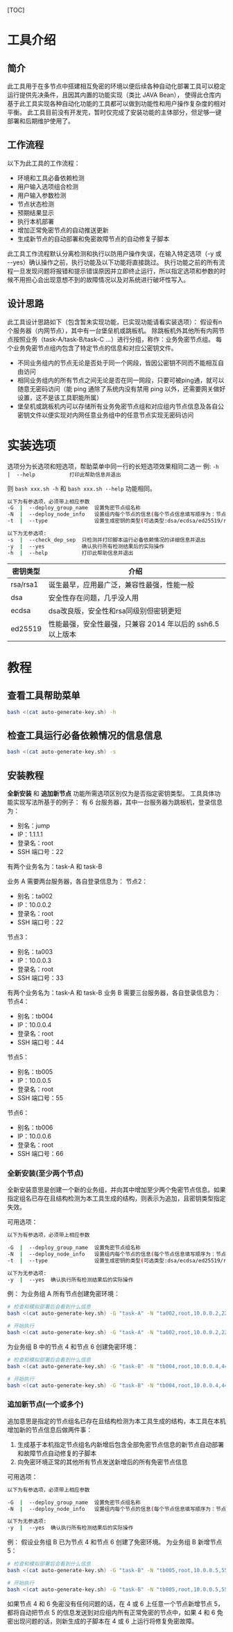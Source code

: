 [TOC]

# 工具介绍
## 简介

此工具用于在多节点中搭建相互免密的环境以便后续各种自动化部署工具可以稳定运行提供先决条件，且因其内置的功能实现（类比 JAVA Bean），
使得此仓库内基于此工具实现各种自动化功能的工具都可以做到功能性和用户操作复杂度的相对平衡。
此工具目前没有开发完，暂时仅完成了安装功能的主体部分，但足够一键部署和后期维护使用了。

## 工作流程

以下为此工具的工作流程：
- 环境和工具必备依赖检测
- 用户输入选项组合检测
- 用户输入参数检测
- 节点状态检测
- 预期结果显示
- 执行本机部署
- 增加正常免密节点的自动推送更新
- 生成新节点的自动部署和免密故障节点的自动修复子脚本

此工具工作流程默认分离检测和执行以防用户操作失误，在输入特定选项（-y 或 --yes）确认操作之前，执行功能及以下功能将直接跳过。
执行功能之前的所有流程一旦发现问题将报错和提示错误原因并立即终止运行，所以指定选项和参数的时候不用担心会出现意想不到的故障情况以及对系统进行破坏性写入。

## 设计思路

此工具设计思路如下（包含暂未实现功能，已实现功能请看实装选项）：
假设有n个服务器（内网节点），其中有一台堡垒机或跳板机。
除跳板机外其他所有内网节点按照业务（task-A/task-B/task-C ...）进行分组，称作：业务免密节点组。
每个业务免密节点组内包含了特定节点的信息和对应公密钥文件。
- 不同业务组内的节点无论是否处于同一个网段，皆因公密钥不同而不能相互自由访问
- 相同业务组内的所有节点之间无论是否在同一网段，只要可被ping通，就可以随意无密码访问（能 ping 通除了系统内没有禁用 ping 以外，还需要网关做好设置，这不是该工具职能所属）
- 堡垒机或跳板机内可以存储所有业务免密节点组和对应组内节点信息及各自公密钥文件以便实现对内网任意业务组中的任意节点实现无密码访问

# 实装选项

选项分为长选项和短选项，帮助菜单中同一行的长短选项效果相同二选一
例: `-h  |  --help           打印此帮助信息并退出`

则 `bash xxx.sh -h` 和 `bash xxx.sh --help` 功能相同。

```bash
以下为有参选项，必须带上相应参数
-G  |  --deploy_group_name  设置免密节点组名称
-N  |  --deploy_node_info   设置组内每个节点的信息(每个节点信息填写顺序为：节点别名,登录名,IP,端口号，不同节点信息用空格隔开)
-t  |  --type               设置生成密钥的类型(可选类型:dsa/ecdsa/ed25519/rsa/rsa1)

以下为无参选项:
-s  |  --check_dep_sep  只检测并打印脚本运行必备依赖情况的详细信息并退出
-y  |  --yes            确认执行所有检测结果后的实际操作
-h  |  --help           打印此帮助信息并退出
```

|密钥类型|介绍|
|---|---|
|rsa/rsa1|诞生最早，应用最广泛，兼容性最强，性能一般|
|dsa|安全性存在问题，几乎没人用|
|ecdsa|dsa改良版，安全性和rsa同级别但密钥更短|
|ed25519|性能最强，安全性最强，只兼容 2014 年以后的 ssh6.5 以上版本|

# 教程
## 查看工具帮助菜单

```bash
bash <(cat auto-generate-key.sh) -h
```

## 检查工具运行必备依赖情况的信息信息

```bash
bash <(cat auto-generate-key.sh) -s
```

## 安装教程

**全新安装** 和 **追加新节点** 功能所需选项区别仅为是否指定密钥类型。
工具具体功能实现写法所基于的例子：
有 6 台服务器，其中一台服务器为跳板机，登录信息为：
- 别名：jump
- IP：1.1.1.1
- 登录名：root
- SSH 端口号：22


有两个业务名为：task-A 和 task-B

业务 A 需要两台服务器，各自登录信息为：
节点2：
- 别名：ta002
- IP：10.0.0.2
- 登录名：root
- SSH 端口号：22

节点3：
- 别名：ta003
- IP：10.0.0.3
- 登录名：root
- SSH 端口号：33

有两个业务名为：task-A 和 task-B
业务 B 需要三台服务器，各自登录信息为：
节点4：
- 别名：tb004
- IP：10.0.0.4
- 登录名：root
- SSH 端口号：44

节点5：
- 别名：tb005
- IP：10.0.0.5
- 登录名：root
- SSH 端口号：55

节点6：
- 别名：tb006
- IP：10.0.0.6
- 登录名：root
- SSH 端口号：66




### 全新安装(至少两个节点)

全新安装意思是创建一个新的业务组，并向其中增加至少两个免密节点信息。如果指定组名已存在且结构检测为本工具生成的结构，则表示为追加，且密钥类型指定失效。

可用选项：
```bash
以下为有参选项，必须带上相应参数

-G  |  --deploy_group_name  设置免密节点组名称
-N  |  --deploy_node_info   设置组内每个节点的信息(每个节点信息填写顺序为：节点别名,登录名,IP,端口号，不同节点信息用空格隔开)
-t  |  --type               设置生成密钥的类型(可选类型:dsa/ecdsa/ed25519/rsa/rsa1)

以下为无参选项:
-y  |  --yes  确认执行所有检测结果后的实际操作
```

例：
为业务组 A 所有节点创建免密环境：
```bash
# 检查和模拟部署后会看到什么信息
bash <(cat auto-generate-key.sh) -G "task-A" -N "ta002,root,10.0.0.2,22 ta003,root,10.0.0.3,33" -t "ed25519"

# 开始执行
bash <(cat auto-generate-key.sh) -G "task-A" -N "ta002,root,10.0.0.2,22 ta003,root,10.0.0.3,33" -t "ed25519" -y

```

为业务组 B 中的节点 4 和节点 6 创建免密环境：
```bash
# 检查和模拟部署后会看到什么信息
bash <(cat auto-generate-key.sh) -G "task-B" -N "tb004,root,10.0.0.4,44 tb006,root,10.0.0.6,66" -t "ed25519"

# 开始执行
bash <(cat auto-generate-key.sh) -G "task-B" -N "tb004,root,10.0.0.4,44 tb006,root,10.0.0.6,66" -t "ed25519" -y

```

### 追加新节点(一个或多个)

追加意思是指定的节点组名已存在且结构检测为本工具生成的结构，本工具在本机增加新的节点信息后做两件事：
1. 生成基于本机指定节点组名内新增后包含全部免密节点信息的新节点自动部署和故障节点自动修复的子脚本
2. 向免密环境正常的其他所有节点发送新增后的所有免密节点信息

可用选项：
```bash
以下为有参选项，必须带上相应参数

-G  |  --deploy_group_name  设置免密节点组名称
-N  |  --deploy_node_info   设置组内每个节点的信息(每个节点信息填写顺序为：节点别名,登录名,IP,端口号，不同节点信息用空格隔开)

以下为无参选项:
-y  |  --yes  确认执行所有检测结果后的实际操作
```

例：
假设业务组 B 已为节点 4 和节点 6 创建了免密环境。
为业务组 B 新增节点 5：
```bash
# 检查和模拟部署后会看到什么信息
bash <(cat auto-generate-key.sh) -G "task-B" -N "tb005,root,10.0.0.5,55"

# 开始执行
bash <(cat auto-generate-key.sh) -G "task-B" -N "tb005,root,10.0.0.5,55" -y

```

如果节点 4 和 6 免密没有任何问题的话，在 4 或 6 上任意一个节点新增节点 5，都将自动把节点 5 的信息发送到对应组内所有正常免密的节点中，如果 4 和 6 免密出现问题的话，则新生成的子脚本在 4 或 6 上运行将修复免密故障。